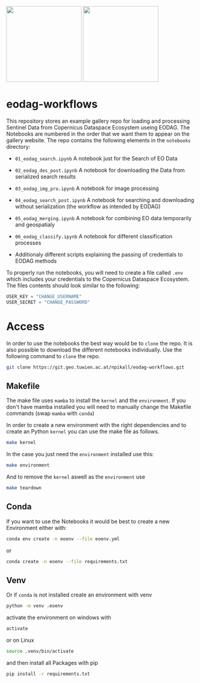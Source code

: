 <img src ="https://eodag.readthedocs.io/en/latest/_static/eodag_bycs.png" width=200>

<img src="https://dataspace.copernicus.eu/sites/default/files/styles/opengraph/public/media/images/2023-03/og_share.png?itok%253DzjtW85Fb" width="200">

# eodag-workflows

This repository stores an example gallery repo for loading and processing Sentinel Data from Copernicus Dataspace Ecosystem useing EODAG. 
The Notebooks are numbered in the order that we want them to appear on the gallery website.
The repo contains the following elements in the ``notebooks`` directory:

- `01_eodag_search.ipynb` A notebook just for the Search of EO Data 
- `02_eodag_des_post.ipynb` A notebook for downloading the Data from serialized search results 
- `03_eodag_img_pro.ipynb` A notebook for image processing 
- `04_eodag_search_post.ipynb` A notebook for searching and downloading without serialization (the workflow as intended by EODAG)
- `05_eodag_merging.ipynb` A notebook for combining EO data temporarily and geospatialy 
- `06_eodag_classify.ipynb` A notebook for different classification processes 

- Additionaly different scripts explaining the passing of credentials to EODAG methods

To properly run the notebooks, you will need to create a file called `.env` which includes your credentials to the 
Copernicus Dataspace Ecosystem. The files contents should look similar to the following:
```c
USER_KEY = "CHANGE_USERNAME"
USER_SECRET = "CHANGE_PASSWORD"
```

# Access

In order to use the notebooks the best way would be to `clone` the repo. It is also possible to download the different notebooks individually. 
Use the following command to `clone` the repo.

```bash
git clone https://git.geo.tuwien.ac.at/npikall/eodag-workflows.git
```
## Makefile
The make file uses `mamba` to install the `kernel` and the `environment`. If you don't have mamba installed 
you will need to manually change the Makefile commands (swap `mamba` with `conda`)

In order to create a new environment with the right dependencies and to create an Python ``kernel`` you can use the make file as follows.
```bash
make kernel
```

In the case you just need the ``environment`` installed use this:
```bash
make environment
```

And to remove the `kernel` aswell as the `environment` use
```bash
make teardown
```

## Conda
If you want to use the Notebooks it would be best to create a new Environment either with:
```bash
conda env create -n eoenv --file eoenv.yml
```

or
```bash
conda create -n eoenv --file requirements.txt
```

## Venv
Or if `conda` is not installed create an environment with venv
```bash
python -m venv .eoenv
```

activate the environment on windows with 
```bash
activate
```

or on Linux 
```bash
source .venv/bin/activate
```

and then install all Packages with pip
```bash
pip install -r requirements.txt
```